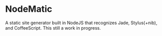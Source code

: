 # NodeMatic

A static site generator built in NodeJS that recognizes Jade, Stylus(+nib), and CoffeeScript. This still a work in progress.

